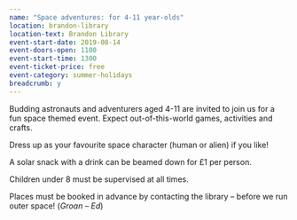 ```yaml
---
name: "Space adventures: for 4-11 year-olds"
location: brandon-library
location-text: Brandon Library
event-start-date: 2019-08-14
event-doors-open: 1100
event-start-time: 1300
event-ticket-price: free
event-category: summer-holidays
breadcrumb: y
---
```


Budding astronauts and adventurers aged 4-11 are invited to join us for a fun space themed event. Expect out-of-this-world games, activities and crafts.

Dress up as your favourite space character (human or alien) if you like!

A solar snack with a drink can be beamed down for £1 per person.

Children under 8 must be supervised at all times.

Places must be booked in advance by contacting the library – before we run outer space! (*Groan – Ed*)
